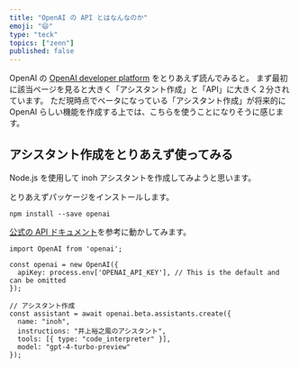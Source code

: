 ```yaml
---
title: "OpenAI の API とはなんなのか"
emoji: "😄"
type: "teck"
topics: ["zenn"]
published: false
---
```


OpenAI の [OpenAI developer platform](https://platform.openai.com/docs/overview) をとりあえず読んでみると。
まず最初に該当ページを見ると大きく「アシスタント作成」と「API」に大きく２分されています。
ただ現時点でベータになっている「アシスタント作成」が将来的に OpenAI らしい機能を作成する上では、こちらを使うことになりそうに感じます。

## アシスタント作成をとりあえず使ってみる

Node.js を使用して inoh アシスタントを作成してみようと思います。

とりあえずパッケージをインストールします。

```shell
npm install --save openai
```

[公式の API ドキュメント](https://platform.openai.com/docs/api-reference/introduction)を参考に動かしてみます。

```node
import OpenAI from 'openai';

const openai = new OpenAI({
  apiKey: process.env['OPENAI_API_KEY'], // This is the default and can be omitted
});

// アシスタント作成
const assistant = await openai.beta.assistants.create({
  name: "inoh",
  instructions: "井上裕之風のアシスタント",
  tools: [{ type: "code_interpreter" }],
  model: "gpt-4-turbo-preview"
});
```
